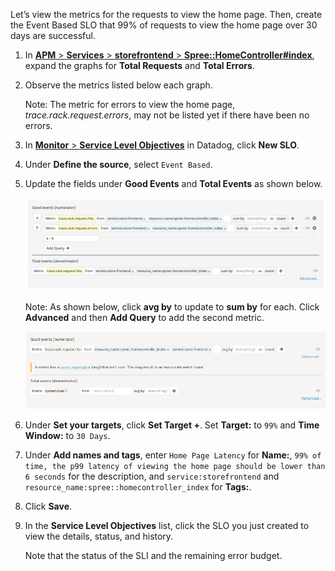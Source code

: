 Let’s view the metrics for the requests to view the home page. Then, create the Event Based SLO that 99% of requests to view the home page over 30 days are successful.

1. In <a href="https://app.datadoghq.com/apm/resource/storefrontend/rack.request/69d105fa043dba7f" target="_datadog">**APM** > **Services** > **storefrontend** > **Spree::HomeController#index**</a>, expand the graphs for **Total Requests** and **Total Errors**. 

2. Observe the metrics listed below each graph. <p> Note: The metric for errors to view the home page, *trace.rack.request.errors*,  may not be listed yet if there have been no errors.

3. In <a href="https://app.datadoghq.com/slo" target="_datadog">**Monitor** > **Service Level Objectives**</a> in Datadog, click **New SLO**.

4. Under **Define the source**, select `Event Based`.

5. Update the fields under **Good Events** and **Total Events** as shown below. <p> ![Events List](actionslos/assets/ebslo-homepage.png) <p> Note: As shown below, click **avg by** to update to **sum by** for each. Click **Advanced** and then **Add Query** to add the second metric. <p> ![Events Selection](actionslos/assets/ebslo-goodevents.gif)

6. Under **Set your targets**, click **Set Target +**. Set **Target:** to `99%` and **Time Window:** to `30 Days`.

7. Under **Add names and tags**, enter `Home Page Latency` for **Name:**, `99% of time, the p99 latency of viewing the home page should be lower than 6 seconds` for the description, and  `service:storefrontend` and `resource_name:spree::homecontroller_index` for **Tags:**.

8. Click **Save**.

9. In the **Service Level Objectives** list, click the SLO you just created to view the details, status, and history. <p> Note that the status of the SLI and the remaining error budget.